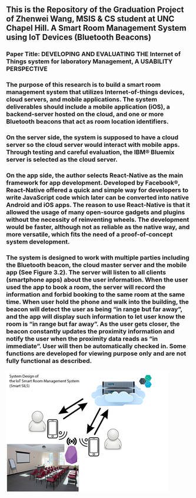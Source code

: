 ## This is the Repository of the Graduation Project of Zhenwei Wang, MSIS & CS student at UNC Chapel Hill. A Smart Room Management System using IoT Devices (Bluetooth Beacons)

### Paper Title: DEVELOPING AND EVALUATING THE Internet of Things system for laboratory Management, A USABILITY PERSPECTIVE 

### The purpose of this research is to build a smart room management system that utilizes Internet-of-things devices, cloud servers, and mobile applications. The system deliverables should include a mobile application (iOS), a backend-server hosted on the cloud, and one or more Bluetooth beacons that act as room location identifiers.

### On the server side, the system is supposed to have a cloud server so the cloud server would interact with mobile apps. Through testing and careful evaluation, the IBM® Bluemix server is selected as the cloud server.

### On the app side, the author selects React-Native as the main framework for app development. Developed by Facebook®, React-Native offered a quick and simple way for developers to write JavaScript code which later can be converted into native Android and iOS apps. The reason to use React-Native is that it allowed the usage of many open-source gadgets and plugins without the necessity of reinventing wheels. The development would be faster, although not as reliable as the native way, and more versatile, which fits the need of a proof-of-concept system development.

### The system is designed to work with multiple parties including the Bluetooth beacon, the cloud master server and the mobile app (See Figure 3.2). The server will listen to all clients (smartphone apps) about the user information. When the user used the app to book a room, the server will record the information and forbid booking to the same room at the same time. When user hold the phone and walk into the building, the beacon will detect the user as being “in range but far away”, and the app will display such information to let user know the room is “in range but far away”. As the user gets closer, the beacon constantly updates the proximity information and notify the user when the proximity data reads as “in immediate”. User will then be automatically checked in. Some functions are developed for viewing purpose only and are not fully functional as described.

![System Design](/sysdesign.png)

